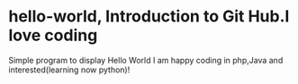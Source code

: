 # hello-world, Introduction to Git Hub.I love coding
Simple program to display Hello World
I am happy coding in php,Java and interested(learning now python)!
